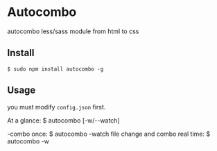 # Autocombo

autocombo less/sass module from html to css

## Install
    $ sudo npm install autocombo -g

## Usage

you must modify ``config.json`` first.

At a glance:
    $ autocombo [-w/--watch]

-combo once:
    $ autocombo
-watch file change and combo real time:
    $ autocombo -w

